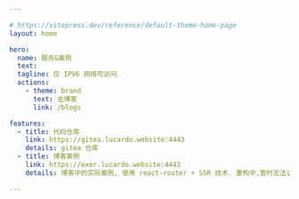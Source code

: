 ```yaml
---

# https://vitepress.dev/reference/default-theme-home-page
layout: home

hero:
  name: 服务&案例
  text: 
  tagline: 仅 IPV6 网络可访问
  actions:
    - theme: brand
      text: 去博客
      link: /blogs

features:
  - title: 代码仓库
    link: https://gitea.lucardo.website:4443
    details: gitea 仓库
  - title: 博客案例
    link: https://exer.lucardo.website:4443
    details: 博客中的实际案例, 使用 react-router + SSR 技术. 重构中,暂时无法访问

---
```

